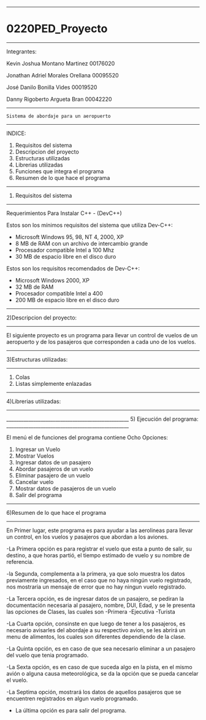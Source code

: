 _________________________________________________
# 0220PED_Proyecto
_________________________________________________
Integrantes:

Kevin Joshua Montano Martinez 00176020

Jonathan Adriel Morales Orellana 00095520

José Danilo Bonilla Vides 00019520

Danny Rigoberto Argueta Bran 00042220

__________________________________________________
    Sistema de abordaje para un aeropuerto
__________________________________________________
INDICE:

1) Requisitos del sistema
2) Descripcion del proyecto
3) Estructuras utilizadas
4) Librerias utilizadas
5) Funciones que integra el programa
6) Resumen de lo que hace el programa
__________________________________________________
1) Requisitos del sistema
__________________________________________________

Requerimientos Para Instalar C++ - (DevC++) 

Estos son los mínimos requisitos del sistema que utiliza Dev-C++:

- Microsoft Windows 95, 98, NT 4, 2000, XP
- 8 MB de RAM con un archivo de intercambio grande
- Procesador compatible Intel a 100 Mhz
- 30 MB de espacio libre en el disco duro

 Estos son los requisitos recomendados de Dev-C++:

- Microsoft Windows 2000, XP
- 32 MB de RAM
- Procesador compatible Intel a 400
- 200 MB de espacio libre en el disco duro
__________________________________________________
2)Descripcion del proyecto:
__________________________________________________

El siguiente proyecto es un programa para llevar un control de vuelos de un aeropuerto y de los pasajeros que
corresponden a cada uno de los vuelos.
__________________________________________________
3)Estructuras utilizadas:
__________________________________________________

1. Colas
2. Listas simplemente enlazadas
__________________________________________________
4)Librerias utilizadas:
__________________________________________________

<iostream>
<string>
<Windows.h>
<queue>
<vector>
<stack>
<iomanip>
__________________________________________________
5) Ejecución del programa:
__________________________________________________

El menú el de funciones del programa contiene Ocho Opciones:
1.	Ingresar un Vuelo
2.  Mostrar Vuelos
3.	Ingresar datos de un pasajero
4.	Abordar pasajeros de un vuelo
5.	Eliminar pasajero de un vuelo
6.	Cancelar vuelo
7.	Mostrar datos de pasajeros de un vuelo
8.	Salir del programa
___________________________________________________
6)Resumen de lo que hace el programa
___________________________________________________

En Primer lugar, este programa es para ayudar a las aerolineas para llevar un control, en los vuelos y pasajeros que abordan a los aviones.

-La Primera opción es para registrar el vuelo que esta a punto de salir, su destino, a que horas partió, el tiempo estimado de vuelo y su nombre de referencia.

-la Segunda, complementa a la primera, ya que solo muestra los datos previamente ingresados, en el caso que no haya ningún vuelo registrado, nos mostraria un mensaje de error que no hay ningun vuelo registrado.

-La Tercera opción, es de ingresar datos de un pasajero, se pediran la documentación necesaria al pasajero, nombre, DUI, Edad, y se le presenta las opciones de Clases, las cuales son
-Primera
-Ejecutiva 
-Turista

-La Cuarta opción, consinste en que luego de tener a los pasajeros, es necesario avisarles del abordaje a su respectivo avion, se les abrirá un menu de alimentos, los cuales son diferentes dependiendo de la clase.

-La Quinta opción, es en caso de que sea necesario eliminar a un pasajero del vuelo que tenia programado.

-La Sexta opción, es en caso de que suceda algo en la pista, en el mismo avión o alguna causa meteorológica, se da la opción que se pueda cancelar el vuelo.

-La Septima opción, mostrará los datos de aquellos pasajeros que se encuentren registrados en algun vuelo programado.

- La última opción es para salir del programa.

